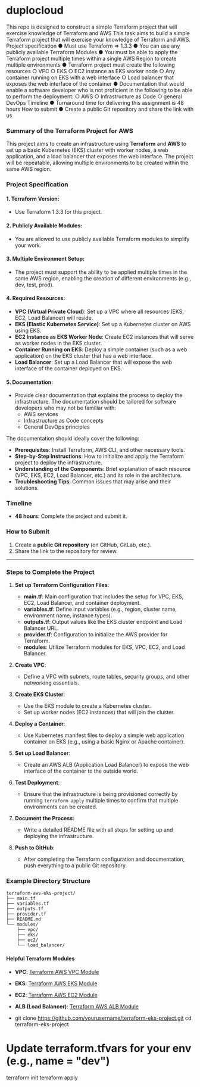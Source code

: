# duplocloud
This repo is designed to construct a simple Terraform project that will exercise  knowledge of Terraform and AWS
This task aims to build a simple Terraform project that will exercise your knowledge of
Terraform and AWS.
Project specification
●
Must use Terraform => 1.3.3
●
You can use any publicly available Terraform Modules
●
You must be able to apply the Terraform project multiple times within a single
AWS Region to create multiple environments
●
Terraform project must create the following resources
○
VPC
○
EKS
○
EC2 instance as EKS worker node
○
Any container running on EKS with a web interface
○
Load balancer that exposes the web interface of the container
●
Documentation that would enable a software developer who is not proficient in
the following to be able to perform the deployment:
○
AWS
○
Infrastructure as Code
○
general DevOps
Timeline
●
Turnaround time for delivering this assignment is 48 hours
How to submit
●
Create a public Git repository and share the link with us

### Summary of the Terraform Project for AWS

This project aims to create an infrastructure using **Terraform** and **AWS** to set up a basic Kubernetes (EKS) cluster with worker nodes, a web application, and a load balancer that exposes the web interface. The project will be repeatable, allowing multiple environments to be created within the same AWS region.

### Project Specification

#### 1. **Terraform Version**:  
   - Use Terraform 1.3.3 for this project.

#### 2. **Publicly Available Modules**:  
   - You are allowed to use publicly available Terraform modules to simplify your work.

#### 3. **Multiple Environment Setup**:  
   - The project must support the ability to be applied multiple times in the same AWS region, enabling the creation of different environments (e.g., dev, test, prod).

#### 4. **Required Resources**:
   - **VPC (Virtual Private Cloud)**: Set up a VPC where all resources (EKS, EC2, Load Balancer) will reside.
   - **EKS (Elastic Kubernetes Service)**: Set up a Kubernetes cluster on AWS using EKS.
   - **EC2 Instance as EKS Worker Node**: Create EC2 instances that will serve as worker nodes in the EKS cluster.
   - **Container Running on EKS**: Deploy a simple container (such as a web application) on the EKS cluster that has a web interface.
   - **Load Balancer**: Set up a Load Balancer that will expose the web interface of the container deployed on EKS.

#### 5. **Documentation**:  
   - Provide clear documentation that explains the process to deploy the infrastructure. The documentation should be tailored for software developers who may not be familiar with:
     - AWS services
     - Infrastructure as Code concepts
     - General DevOps principles
     
   The documentation should ideally cover the following:
   - **Prerequisites**: Install Terraform, AWS CLI, and other necessary tools.
   - **Step-by-Step Instructions**: How to initialize and apply the Terraform project to deploy the infrastructure.
   - **Understanding of the Components**: Brief explanation of each resource (VPC, EKS, EC2, Load Balancer, etc.) and its role in the architecture.
   - **Troubleshooting Tips**: Common issues that may arise and their solutions.
  
### Timeline
- **48 hours**: Complete the project and submit it.

### How to Submit
1. Create a **public Git repository** (on GitHub, GitLab, etc.).
2. Share the link to the repository for review.

---

### Steps to Complete the Project

1. **Set up Terraform Configuration Files**:  
   - **main.tf**: Main configuration that includes the setup for VPC, EKS, EC2, Load Balancer, and container deployment.
   - **variables.tf**: Define input variables (e.g., region, cluster name, environment name, instance types).
   - **outputs.tf**: Output values like the EKS cluster endpoint and Load Balancer URL.
   - **provider.tf**: Configuration to initialize the AWS provider for Terraform.
   - **modules**: Utilize Terraform modules for EKS, VPC, EC2, and Load Balancer.

2. **Create VPC**:  
   - Define a VPC with subnets, route tables, security groups, and other networking essentials.

3. **Create EKS Cluster**:  
   - Use the EKS module to create a Kubernetes cluster.
   - Set up worker nodes (EC2 instances) that will join the cluster.

4. **Deploy a Container**:  
   - Use Kubernetes manifest files to deploy a simple web application container on EKS (e.g., using a basic Nginx or Apache container).

5. **Set up Load Balancer**:  
   - Create an AWS ALB (Application Load Balancer) to expose the web interface of the container to the outside world.

6. **Test Deployment**:  
   - Ensure that the infrastructure is being provisioned correctly by running `terraform apply` multiple times to confirm that multiple environments can be created.

7. **Document the Process**:  
   - Write a detailed README file with all steps for setting up and deploying the infrastructure.

8. **Push to GitHub**:  
   - After completing the Terraform configuration and documentation, push everything to a public Git repository.

### Example Directory Structure

```
terraform-aws-eks-project/
├── main.tf
├── variables.tf
├── outputs.tf
├── provider.tf
├── README.md
└── modules/
    ├── vpc/
    ├── eks/
    ├── ec2/
    └── load_balancer/
```

#### Helpful Terraform Modules
- **VPC**: [Terraform AWS VPC Module](https://github.com/terraform-aws-modules/terraform-aws-vpc)
- **EKS**: [Terraform AWS EKS Module](https://github.com/terraform-aws-modules/terraform-aws-eks)
- **EC2**: [Terraform AWS EC2 Module](https://github.com/terraform-aws-modules/terraform-aws-ec2)
- **ALB (Load Balancer)**: [Terraform AWS ALB Module](https://github.com/terraform-aws-modules/terraform-aws-alb)

- git clone https://github.com/yourusername/terraform-eks-project.git
cd terraform-eks-project

# Update terraform.tfvars for your env (e.g., name = "dev")
terraform init
terraform apply

